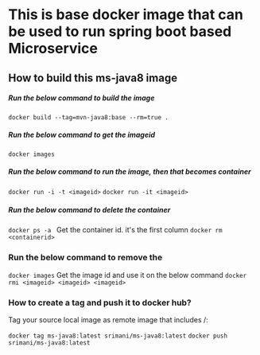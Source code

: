 # This is base docker image that can be used to run spring boot based Microservice

## How to build this ms-java8 image

##### Run the below command to build the image
`docker build --tag=mvn-java8:base --rm=true .`

##### Run the below command to get the imageid
`docker images`

##### Run the below command to run the image, then that becomes container
`docker run -i -t <imageid>`
`docker run -it <imageid>`

##### Run the below command to delete the container
`docker ps -a ` Get the container id. it's the first column
`docker rm <containerid> `

### Run the below command to remove the
`docker images` Get the image id and use it on the below command
`docker rmi <imageid> <imageid> <imageid>`

### How to create a tag and push it to docker hub?
Tag your source local image as remote image that includes <dockerhub account>/<image name or repo name>:<tag name>

`docker tag ms-java8:latest srimani/ms-java8:latest`
`docker push srimani/ms-java8:latest`